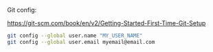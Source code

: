 Git config:

https://git-scm.com/book/en/v2/Getting-Started-First-Time-Git-Setup


```bash
git config --global user.name "MY_USER_NAME"
git config --global user.email myemail@email.com
```